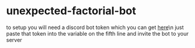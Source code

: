 # unexpected-factorial-bot

to setup you will need a discord bot token which you can get [here](https://discord.com/developers)\n just paste that token into the variable on the fifth line and invite the bot to your server
